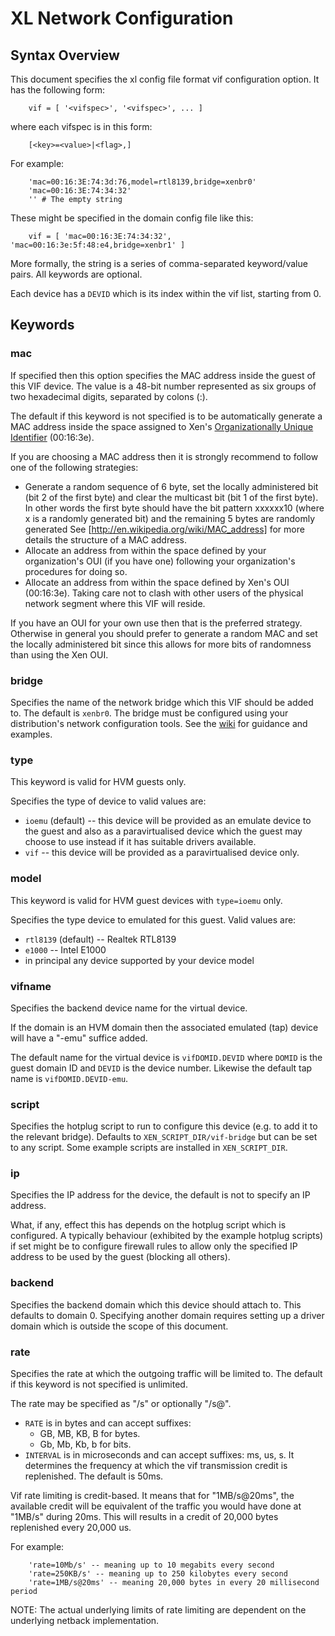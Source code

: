 # XL Network Configuration

## Syntax Overview

This document specifies the xl config file format vif configuration
option.  It has the following form:

        vif = [ '<vifspec>', '<vifspec>', ... ]

where each vifspec is in this form:
    
        [<key>=<value>|<flag>,]

For example:

        'mac=00:16:3E:74:3d:76,model=rtl8139,bridge=xenbr0'
        'mac=00:16:3E:74:34:32'
        '' # The empty string

These might be specified in the domain config file like this:

        vif = [ 'mac=00:16:3E:74:34:32', 'mac=00:16:3e:5f:48:e4,bridge=xenbr1' ]

More formally, the string is a series of comma-separated keyword/value
pairs. All keywords are optional.

Each device has a `DEVID` which is its index within the vif list, starting from 0.

## Keywords

### mac

If specified then this option specifies the MAC address inside the
guest of this VIF device. The value is a 48-bit number represented as
six groups of two hexadecimal digits, separated by colons (:).

The default if this keyword is not specified is to be automatically
generate a MAC address inside the space assigned to Xen's
[Organizationally Unique Identifier][oui] (00:16:3e).

If you are choosing a MAC address then it is strongly recommend to
follow one of the following strategies:

  * Generate a random sequence of 6 byte, set the locally administered
    bit (bit 2 of the first byte) and clear the multicast bit (bit 1
    of the first byte). In other words the first byte should have the
    bit pattern xxxxxx10 (where x is a randomly generated bit) and the
    remaining 5 bytes are randomly generated See
    [http://en.wikipedia.org/wiki/MAC_address] for more details the
    structure of a MAC address.
  * Allocate an address from within the space defined by your
    organization's OUI (if you have one) following your organization's
    procedures for doing so.
  * Allocate an address from within the space defined by Xen's OUI
    (00:16:3e). Taking care not to clash with other users of the
    physical network segment where this VIF will reside.

If you have an OUI for your own use then that is the preferred
strategy. Otherwise in general you should prefer to generate a random
MAC and set the locally administered bit since this allows for more
bits of randomness than using the Xen OUI.

### bridge

Specifies the name of the network bridge which this VIF should be
added to. The default is `xenbr0`. The bridge must be configured using
your distribution's network configuration tools. See the [wiki][net]
for guidance and examples.

### type

This keyword is valid for HVM guests only.

Specifies the type of device to valid values are:

  * `ioemu` (default) -- this device will be provided as an emulate
    device to the guest and also as a paravirtualised device which the
    guest may choose to use instead if it has suitable drivers
    available.
  * `vif` -- this device will be provided as a paravirtualised device
    only.

### model

This keyword is valid for HVM guest devices with `type=ioemu` only.

Specifies the type device to emulated for this guest. Valid values
are:

  * `rtl8139` (default) -- Realtek RTL8139
  * `e1000` -- Intel E1000 
  * in principal any device supported by your device model

### vifname

Specifies the backend device name for the virtual device.

If the domain is an HVM domain then the associated emulated (tap)
device will have a "-emu" suffice added.

The default name for the virtual device is `vifDOMID.DEVID` where
`DOMID` is the guest domain ID and `DEVID` is the device
number. Likewise the default tap name is `vifDOMID.DEVID-emu`.

### script

Specifies the hotplug script to run to configure this device (e.g. to
add it to the relevant bridge). Defaults to
`XEN_SCRIPT_DIR/vif-bridge` but can be set to any script. Some example
scripts are installed in `XEN_SCRIPT_DIR`.

### ip

Specifies the IP address for the device, the default is not to
specify an IP address.

What, if any, effect this has depends on the hotplug script which is
configured. A typically behaviour (exhibited by the example hotplug
scripts) if set might be to configure firewall rules to allow only the
specified IP address to be used by the guest (blocking all others).

### backend

Specifies the backend domain which this device should attach to. This
defaults to domain 0. Specifying another domain requires setting up a
driver domain which is outside the scope of this document.

### rate

Specifies the rate at which the outgoing traffic will be limited to.
The default if this keyword is not specified is unlimited.

The rate may be specified as "<RATE>/s" or optionally "<RATE>/s@<INTERVAL>".

  * `RATE` is in bytes and can accept suffixes:
      * GB, MB, KB, B for bytes.
      * Gb, Mb, Kb, b for bits.
  * `INTERVAL` is in microseconds and can accept suffixes: ms, us, s.
    It determines the frequency at which the vif transmission credit
    is replenished. The default is 50ms.

Vif rate limiting is credit-based. It means that for "1MB/s@20ms", the
available credit will be equivalent of the traffic you would have done
at "1MB/s" during 20ms. This will results in a credit of 20,000 bytes
replenished every 20,000 us.

For example:

        'rate=10Mb/s' -- meaning up to 10 megabits every second
        'rate=250KB/s' -- meaning up to 250 kilobytes every second
        'rate=1MB/s@20ms' -- meaning 20,000 bytes in every 20 millisecond period

NOTE: The actual underlying limits of rate limiting are dependent
on the underlying netback implementation.


[oui]: http://en.wikipedia.org/wiki/Organizationally_Unique_Identifier
[net]: http://wiki.xen.org/wiki/HostConfiguration/Networking
